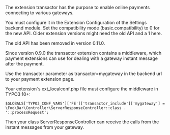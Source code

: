 The extension transactor has the purpose to enable online payments connecting to various gateways.

You must configure it in the Extension Configuration of the Settings backend module.
Set the compatibility mode (basic.compatibility) to 0 for the new API.
Older extension versions might need the old API and a 1 here.

The old API has been removed in version 0.11.0.

Since version 0.9.0 the transactor extension contains a middleware, which payment extensions can use for dealing with a gateway instant message after the payment.

Use the transactor parameter as
transactor=mygateway
in the backend url to your payment extension page.

Your extension`s ext_localconf.php file must configure the middleware in TYPO3 10+:

    $GLOBALS['TYPO3_CONF_VARS']['FE']['transactor_include']['mygateway'] =  \Foo\Bar\Controller\ServerResponseController::class . '::processRequest';

Then your class ServerResponseController can receive the calls from the instant messages from your gateway.



